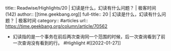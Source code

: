 title:: Readwise/Highlights/20 | 幻读是什么，幻读有什么问题？ | 极客时间 (142)
author:: [[time.geekbang.org]]
full-title:: 20 | 幻读是什么，幻读有什么问题？ | 极客时间
category:: #articles
url:: https://time.geekbang.org/column/article/70562

- 幻读指的是一个事务在前后两次查询同一个范围的时候，后一次查询看到了前一次查询没有看到的行。 #Highlight #[[2022-01-27]]